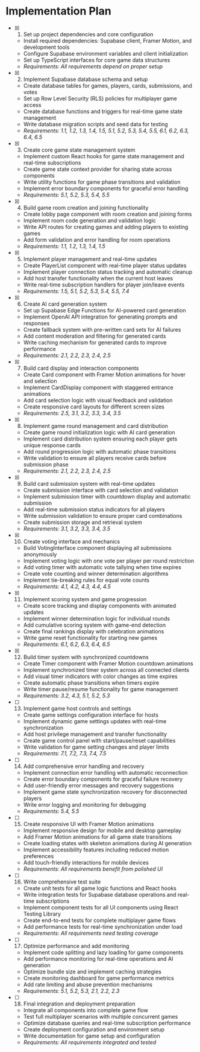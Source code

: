 # Implementation Plan

- [x] 1. Set up project dependencies and core configuration

  - Install required dependencies: Supabase client, Framer Motion, and development tools
  - Configure Supabase environment variables and client initialization
  - Set up TypeScript interfaces for core game data structures
  - _Requirements: All requirements depend on proper setup_

- [x] 2. Implement Supabase database schema and setup

  - Create database tables for games, players, cards, submissions, and votes
  - Set up Row Level Security (RLS) policies for multiplayer game access
  - Create database functions and triggers for real-time game state management
  - Write database migration scripts and seed data for testing
  - _Requirements: 1.1, 1.2, 1.3, 1.4, 1.5, 5.1, 5.2, 5.3, 5.4, 5.5, 6.1, 6.2, 6.3, 6.4, 6.5_

- [x] 3. Create core game state management system

  - Implement custom React hooks for game state management and real-time subscriptions
  - Create game state context provider for sharing state across components
  - Write utility functions for game phase transitions and validation
  - Implement error boundary components for graceful error handling
  - _Requirements: 5.1, 5.2, 5.3, 5.4, 5.5_

- [x] 4. Build game room creation and joining functionality

  - Create lobby page component with room creation and joining forms
  - Implement room code generation and validation logic
  - Write API routes for creating games and adding players to existing games
  - Add form validation and error handling for room operations
  - _Requirements: 1.1, 1.2, 1.3, 1.4, 1.5_

- [x] 5. Implement player management and real-time updates

  - Create PlayerList component with real-time player status updates
  - Implement player connection status tracking and automatic cleanup
  - Add host transfer functionality when the current host leaves
  - Write real-time subscription handlers for player join/leave events
  - _Requirements: 1.5, 5.1, 5.2, 5.3, 5.4, 5.5, 7.4_

- [x] 6. Create AI card generation system

  - Set up Supabase Edge Functions for AI-powered card generation
  - Implement OpenAI API integration for generating prompts and responses
  - Create fallback system with pre-written card sets for AI failures
  - Add content moderation and filtering for generated cards
  - Write caching mechanism for generated cards to improve performance
  - _Requirements: 2.1, 2.2, 2.3, 2.4, 2.5_

- [x] 7. Build card display and interaction components

  - Create Card component with Framer Motion animations for hover and selection
  - Implement CardDisplay component with staggered entrance animations
  - Add card selection logic with visual feedback and validation
  - Create responsive card layouts for different screen sizes
  - _Requirements: 2.5, 3.1, 3.2, 3.3, 3.4, 3.5_

- [x] 8. Implement game round management and card distribution

  - Create game round initialization logic with AI card generation
  - Implement card distribution system ensuring each player gets unique response cards
  - Add round progression logic with automatic phase transitions
  - Write validation to ensure all players receive cards before submission phase
  - _Requirements: 2.1, 2.2, 2.3, 2.4, 2.5_

- [x] 9. Build card submission system with real-time updates

  - Create submission interface with card selection and validation
  - Implement submission timer with countdown display and automatic submission
  - Add real-time submission status indicators for all players
  - Write submission validation to ensure proper card combinations
  - Create submission storage and retrieval system
  - _Requirements: 3.1, 3.2, 3.3, 3.4, 3.5_

- [x] 10. Create voting interface and mechanics

  - Build VotingInterface component displaying all submissions anonymously
  - Implement voting logic with one vote per player per round restriction
  - Add voting timer with automatic vote tallying when time expires
  - Create vote counting and winner determination algorithms
  - Implement tie-breaking rules for equal vote counts
  - _Requirements: 4.1, 4.2, 4.3, 4.4, 4.5_

- [x] 11. Implement scoring system and game progression

  - Create score tracking and display components with animated updates
  - Implement winner determination logic for individual rounds
  - Add cumulative scoring system with game-end detection
  - Create final rankings display with celebration animations
  - Write game reset functionality for starting new games
  - _Requirements: 6.1, 6.2, 6.3, 6.4, 6.5_

- [x] 12. Build timer system with synchronized countdowns

  - Create Timer component with Framer Motion countdown animations
  - Implement synchronized timer system across all connected clients
  - Add visual timer indicators with color changes as time expires
  - Create automatic phase transitions when timers expire
  - Write timer pause/resume functionality for game management
  - _Requirements: 3.2, 4.3, 5.1, 5.2, 5.3_

- [ ] 13. Implement game host controls and settings

  - Create game settings configuration interface for hosts
  - Implement dynamic game settings updates with real-time synchronization
  - Add host privilege management and transfer functionality
  - Create game control panel with start/pause/reset capabilities
  - Write validation for game setting changes and player limits
  - _Requirements: 7.1, 7.2, 7.3, 7.4, 7.5_

- [ ] 14. Add comprehensive error handling and recovery

  - Implement connection error handling with automatic reconnection
  - Create error boundary components for graceful failure recovery
  - Add user-friendly error messages and recovery suggestions
  - Implement game state synchronization recovery for disconnected players
  - Write error logging and monitoring for debugging
  - _Requirements: 5.4, 5.5_

- [ ] 15. Create responsive UI with Framer Motion animations

  - Implement responsive design for mobile and desktop gameplay
  - Add Framer Motion animations for all game state transitions
  - Create loading states with skeleton animations during AI generation
  - Implement accessibility features including reduced motion preferences
  - Add touch-friendly interactions for mobile devices
  - _Requirements: All requirements benefit from polished UI_

- [ ] 16. Write comprehensive test suite

  - Create unit tests for all game logic functions and React hooks
  - Write integration tests for Supabase database operations and real-time subscriptions
  - Implement component tests for all UI components using React Testing Library
  - Create end-to-end tests for complete multiplayer game flows
  - Add performance tests for real-time synchronization under load
  - _Requirements: All requirements need testing coverage_

- [ ] 17. Optimize performance and add monitoring

  - Implement code splitting and lazy loading for game components
  - Add performance monitoring for real-time operations and AI generation
  - Optimize bundle size and implement caching strategies
  - Create monitoring dashboard for game performance metrics
  - Add rate limiting and abuse prevention mechanisms
  - _Requirements: 5.1, 5.2, 5.3, 2.1, 2.2, 2.3_

- [ ] 18. Final integration and deployment preparation
  - Integrate all components into complete game flow
  - Test full multiplayer scenarios with multiple concurrent games
  - Optimize database queries and real-time subscription performance
  - Create deployment configuration and environment setup
  - Write documentation for game setup and configuration
  - _Requirements: All requirements integrated and tested_
